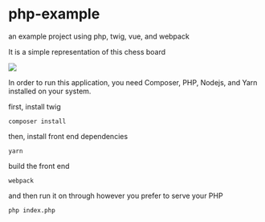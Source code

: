 # php-example
an example project using php, twig, vue, and webpack

It is a simple representation of this chess board

<img src="http://www.mark-weeks.com/aboutcom/images/aa03e24d.gif">

In order to run this application, you need Composer, PHP, Nodejs, and Yarn installed on your system.

first, install twig

`composer install`

then, install front end dependencies

`yarn`

build the front end

`webpack`

and then run it on through however you prefer to serve your PHP

`php index.php`
